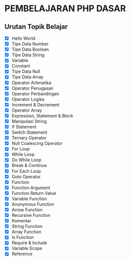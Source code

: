 # PEMBELAJARAN PHP DASAR

## Urutan Topik Belajar

- [x] Hello World
- [x] Tipe Data Number
- [x] Tipe Data Boolean
- [x] Tipe Data String
- [x] Variable
- [x] Constant
- [x] Tipe Data Null
- [x] Tipe Data Array
- [x] Operator Aritmatika
- [x] Operator Penugasan
- [x] Operator Perbandingan
- [x] Operator Logika
- [x] Increment & Decrement
- [x] Operator Array
- [x] Expression, Statement & Block
- [x] Manipulasi String
- [x] If Statement
- [x] Switch Statement
- [x] Ternary Operator
- [x] Null Coalescing Operator
- [x] For Loop
- [x] While Loop
- [x] Do While Loop
- [x] Break & Continue
- [x] For Each Loop
- [x] Goto Operator
- [x] Function
- [x] Function Argument
- [x] Function Return Value
- [x] Variable Function
- [x] Anonymous Function
- [x] Arrow Function
- [x] Recursive Function
- [x] Komentar
- [x] String Function
- [x] Array Function
- [x] Is Function
- [x] Require & Include
- [x] Variable Scope
- [x] Reference
